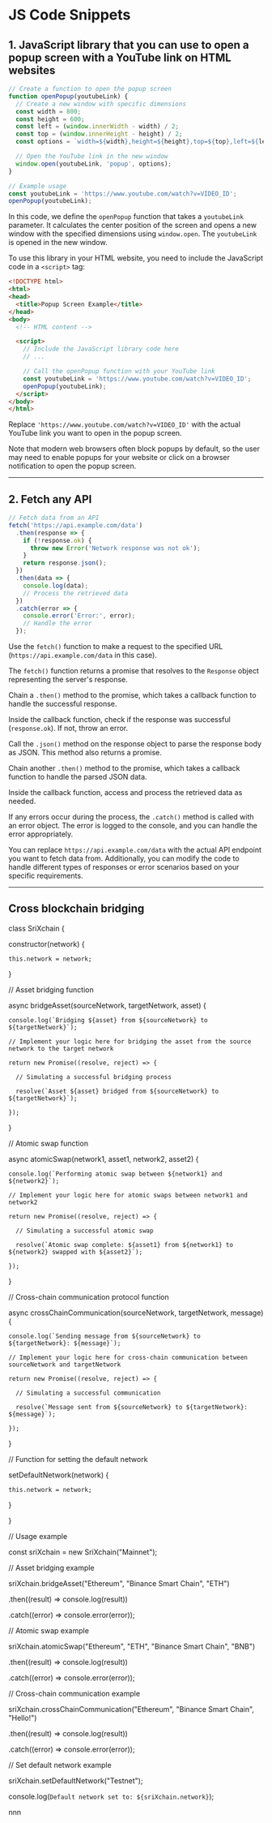 # JS Code Snippets

## 1. JavaScript library that you can use to open a popup screen with a YouTube link on HTML websites

```javascript
// Create a function to open the popup screen
function openPopup(youtubeLink) {
  // Create a new window with specific dimensions
  const width = 800;
  const height = 600;
  const left = (window.innerWidth - width) / 2;
  const top = (window.innerHeight - height) / 2;
  const options = `width=${width},height=${height},top=${top},left=${left}`;

  // Open the YouTube link in the new window
  window.open(youtubeLink, 'popup', options);
}

// Example usage
const youtubeLink = 'https://www.youtube.com/watch?v=VIDEO_ID';
openPopup(youtubeLink);
```

In this code, we define the `openPopup` function that takes a `youtubeLink` parameter. It calculates the center position of the screen and opens a new window with the specified dimensions using `window.open`. The `youtubeLink` is opened in the new window.

To use this library in your HTML website, you need to include the JavaScript code in a `<script>` tag:

```html
<!DOCTYPE html>
<html>
<head>
  <title>Popup Screen Example</title>
</head>
<body>
  <!-- HTML content -->

  <script>
    // Include the JavaScript library code here
    // ...

    // Call the openPopup function with your YouTube link
    const youtubeLink = 'https://www.youtube.com/watch?v=VIDEO_ID';
    openPopup(youtubeLink);
  </script>
</body>
</html>
```

Replace `'https://www.youtube.com/watch?v=VIDEO_ID'` with the actual YouTube link you want to open in the popup screen.

Note that modern web browsers often block popups by default, so the user may need to enable popups for your website or click on a browser notification to open the popup screen.
*****

## 2. Fetch any API 

```javascript
// Fetch data from an API
fetch('https://api.example.com/data')
  .then(response => {
    if (!response.ok) {
      throw new Error('Network response was not ok');
    }
    return response.json();
  })
  .then(data => {
    console.log(data);
    // Process the retrieved data
  })
  .catch(error => {
    console.error('Error:', error);
    // Handle the error
  });
```

Use the `fetch()` function to make a request to the specified URL (`https://api.example.com/data` in this case). 

The `fetch()` function returns a promise that resolves to the `Response` object representing the server's response.

Chain a `.then()` method to the promise, which takes a callback function to handle the successful response.

Inside the callback function, check if the response was successful (`response.ok`). If not, throw an error.

Call the `.json()` method on the response object to parse the response body as JSON. This method also returns a promise.

Chain another `.then()` method to the promise, which takes a callback function to handle the parsed JSON data.

Inside the callback function, access and process the retrieved data as needed.

If any errors occur during the process, the `.catch()` method is called with an error object. The error is logged to the console, and you can handle the error appropriately.

You can replace `https://api.example.com/data` with the actual API endpoint you want to fetch data from. Additionally, you can modify the code to handle different types of responses or error scenarios based on your specific requirements.
*****

## Cross blockchain bridging 

class SriXchain {

  constructor(network) {

    this.network = network;

  }

  // Asset bridging function

  async bridgeAsset(sourceNetwork, targetNetwork, asset) {

    console.log(`Bridging ${asset} from ${sourceNetwork} to ${targetNetwork}`);

    // Implement your logic here for bridging the asset from the source network to the target network

    return new Promise((resolve, reject) => {

      // Simulating a successful bridging process

      resolve(`Asset ${asset} bridged from ${sourceNetwork} to ${targetNetwork}`);

    });

  }

  // Atomic swap function

  async atomicSwap(network1, asset1, network2, asset2) {

    console.log(`Performing atomic swap between ${network1} and ${network2}`);

    // Implement your logic here for atomic swaps between network1 and network2

    return new Promise((resolve, reject) => {

      // Simulating a successful atomic swap

      resolve(`Atomic swap complete: ${asset1} from ${network1} to ${network2} swapped with ${asset2}`);

    });

  }

  // Cross-chain communication protocol function

  async crossChainCommunication(sourceNetwork, targetNetwork, message) {

    console.log(`Sending message from ${sourceNetwork} to ${targetNetwork}: ${message}`);

    // Implement your logic here for cross-chain communication between sourceNetwork and targetNetwork

    return new Promise((resolve, reject) => {

      // Simulating a successful communication

      resolve(`Message sent from ${sourceNetwork} to ${targetNetwork}: ${message}`);

    });

  }

  // Function for setting the default network

  setDefaultNetwork(network) {

    this.network = network;

  }

}

// Usage example

const sriXchain = new SriXchain("Mainnet");

// Asset bridging example

sriXchain.bridgeAsset("Ethereum", "Binance Smart Chain", "ETH")

  .then((result) => console.log(result))

  .catch((error) => console.error(error));

// Atomic swap example

sriXchain.atomicSwap("Ethereum", "ETH", "Binance Smart Chain", "BNB")

  .then((result) => console.log(result))

  .catch((error) => console.error(error));

// Cross-chain communication example

sriXchain.crossChainCommunication("Ethereum", "Binance Smart Chain", "Hello!")

  .then((result) => console.log(result))

  .catch((error) => console.error(error));

// Set default network example

sriXchain.setDefaultNetwork("Testnet");

console.log(`Default network set to: ${sriXchain.network}`);

nnn
